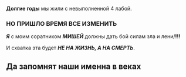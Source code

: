 **Долгие годы** мы жили с невыполненной 4 лабой.

### НО ПРИШЛО ВРЕМЯ ВСЕ ИЗМЕНИТЬ

***Я*** с моим соратником ***МИШЕЙ*** должны дать бой силам зла и лени/**!!!**

И схватка эта будет ***НЕ НА ЖИЗНЬ, А НА СМЕРТЬ***.

## Да запомнят наши именна в веках

